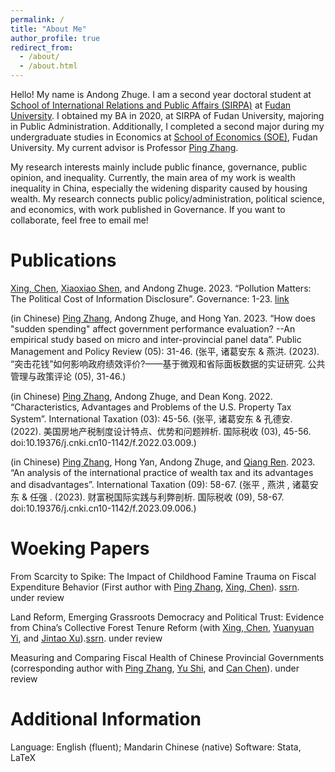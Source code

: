 ```yaml
---
permalink: /
title: "About Me"
author_profile: true
redirect_from: 
  - /about/
  - /about.html
---
```


Hello! My name is Andong Zhuge. I am a second year doctoral student at [School of International Relations and Public Affairs (SIRPA)](https://sirpa-en.fudan.edu.cn) at [Fudan University](https://www.fudan.edu.cn/en/). I obtained my BA in 2020, at SIRPA of Fudan University, majoring in Public Administration. Additionally, I completed a second major during my undergraduate studies in Economics at [School of Economics (SOE)](https://econ.fudan.edu.cn/en/), Fudan University. My current advisor is Professor [Ping Zhang](https://faculty.fudan.edu.cn/zhangping1234/zh_CN/index.htm). 

My research interests mainly include public finance, governance, public opinion, and inequality. Currently, the main area of my work is wealth inequality in China, especially the widening disparity caused by housing wealth. My research connects public policy/administration, political science, and economics, with work published in Governance. If you want to collaborate, feel free to email me!


Publications
======
[Xing, Chen](https://xingchen0123.github.io), [Xiaoxiao Shen](https://xiaoxiaoshen.co), and Andong Zhuge. 2023. “Pollution Matters: The Political Cost of Information Disclosure”. Governance: 1-23. [link](https://onlinelibrary.wiley.com/doi/10.1111/gove.12847)

(in Chinese) [Ping Zhang](https://faculty.fudan.edu.cn/zhangping1234/zh_CN/index.htm), Andong Zhuge, and Hong Yan. 2023. “How does "sudden spending" affect government performance evaluation? --An empirical study based on micro and inter-provincial panel data”. Public Management and Policy Review (05): 31-46. (张平, 诸葛安东 &  燕洪. (2023). “突击花钱”如何影响政府绩效评价?——基于微观和省际面板数据的实证研究. 公共管理与政策评论 (05), 31-46.)

(in Chinese) [Ping Zhang](https://faculty.fudan.edu.cn/zhangping1234/zh_CN/index.htm), Andong Zhuge, and Dean Kong. 2022. “Characteristics, Advantages and Problems of the U.S. Property Tax System”. International Taxation (03): 45-56. (张平, 诸葛安东 &  孔德安. (2022). 美国房地产税制度设计特点、优势和问题辨析. 国际税收 (03), 45-56. doi:10.19376/j.cnki.cn10-1142/f.2022.03.009.)

(in Chinese) [Ping Zhang](https://faculty.fudan.edu.cn/zhangping1234/zh_CN/index.htm), Hong Yan, Andong Zhuge, and [Qiang Ren](https://spft.cufe.edu.cn/info/1049/5199.htm). 2023. “An analysis of the international practice of wealth tax and its advantages and disadvantages”. International Taxation (09): 58-67. (张平 , 燕洪 , 诸葛安东 &  任强 . (2023). 财富税国际实践与利弊剖析. 国际税收 (09), 58-67. doi:10.19376/j.cnki.cn10-1142/f.2023.09.006.)


Woeking Papers
======
From Scarcity to Spike: The Impact of Childhood Famine Trauma on Fiscal Expenditure Behavior (First author with [Ping Zhang](https://faculty.fudan.edu.cn/zhangping1234/zh_CN/index.htm), [Xing, Chen](https://xingchen0123.github.io)). [ssrn](https://papers.ssrn.com/sol3/papers.cfm?abstract_id=4646240). under review

Land Reform, Emerging Grassroots Democracy and Political Trust: Evidence from China’s Collective Forest Tenure Reform (with [Xing, Chen](https://xingchen0123.github.io), [Yuanyuan Yi](https://nsd.pku.edu.cn/szdw/yjyxl/y6/515466.htm#), and [Jintao Xu](https://nsd.pku.edu.cn/szdw/qzjs/x/262188.htm)).[ssrn](https://papers.ssrn.com/sol3/papers.cfm?abstract_id=4569967). under review

Measuring and Comparing Fiscal Health of Chinese Provincial Governments (corresponding author with [Ping Zhang](https://faculty.fudan.edu.cn/zhangping1234/zh_CN/index.htm), [Yu Shi](https://hps.unt.edu/kelly-shi-phd), and [Can Chen](https://aysps.gsu.edu/profile/can-chen/)). under review


Additional Information
======
Language: English (fluent); Mandarin Chinese (native)
Software: Stata, LaTeX


